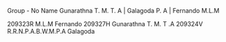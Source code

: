 Group - No Name
Gunarathna T. M. T. A | Galagoda P. A | Fernando M.L.M

209323R M.L.M Fernando 
209327H Gunarathna T. M. T .A 
209324V R.R.N.P.A.B.W.M.P.A Galagoda 

